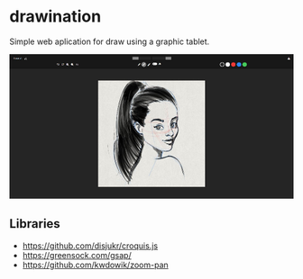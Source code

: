 # drawination
Simple web aplication for draw using a graphic tablet. 

  ![Tux, the Linux mascot](/assets/DrawinationDesign.jpg)

## Libraries 
* https://github.com/disjukr/croquis.js
* https://greensock.com/gsap/
* https://github.com/kwdowik/zoom-pan

